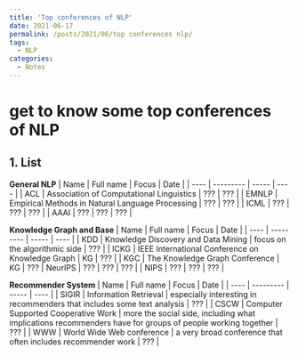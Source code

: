 ```yaml
---
title: 'Top conferences of NLP'
date: 2021-06-17
permalink: /posts/2021/06/top conferences nlp/
tags:
  - NLP
categories:
  - Notes
---
```



get to know some top conferences of NLP
======

## 1. List

**General NLP**
| Name | Full name | Focus | Date | 
| ---- | --------- | ----- | ---- |
| ACL | Association of Computational Linguistics | ??? | ??? |
| EMNLP | Empirical Methods in Natural Language Processing | ??? | ??? |
| ICML | ??? | ??? | ??? |
| AAAI | ??? | ??? | ??? |

**Knowledge Graph and Base**
| Name | Full name | Focus | Date | 
| ---- | --------- | ----- | ---- |
| KDD | Knowledge Discovery and Data Mining | focus on the algorithmic side | ??? |
| ICKG | IEEE International Conference on Knowledge Graph | KG | ??? |
| KGC | The Knowledge Graph Conference | KG | ??? | NeurIPS | ??? | ??? | ??? |
| NIPS | ??? | ??? | ??? |

**Recommender System**
| Name | Full name | Focus | Date | 
| ---- | --------- | ----- | ---- |
| SIGIR | Information Retrieval | especially interesting in recommenders that includes some text analysis | ??? |
| CSCW | Computer Supported Cooperative Work | more the social side, including what implications recommenders have for groups of people working together | ??? |
| WWW | World Wide Web conference | a very broad conference that often includes recommender work | ??? |
